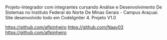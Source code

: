 Projeto-Integrador
com integrantes cursando Análise e Desenvolvimento De Sistemas no Instituto Federal do Norte De Minas Gerais - Campus Araçuaí.
Site desenvolvido todo em CodeIgniter 4.
Projeto V1.0 

https://github.com/aflpinheiro
https://github.com/Naay03
https://github.com/aflpinheiro
